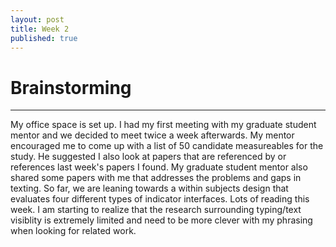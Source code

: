 ```yaml
---
layout: post
title: Week 2
published: true
---
```


# Brainstorming
***

My office space is set up. I had my first meeting with my graduate student mentor and we decided to meet twice a week afterwards. My mentor encouraged me to come up with a list of 50 candidate measureables for the study. He suggested I also look at papers that are referenced by or references last week's papers I found. My graduate student mentor also shared some papers with me that addresses the problems and gaps in texting. So far, we are leaning towards a within subjects design that evaluates four different types of indicator interfaces. Lots of reading this week. I am starting to realize that the research surrounding typing/text visiblity is extremely limited and need to be more clever with my phrasing when looking for related work. 
